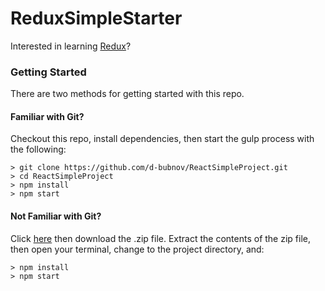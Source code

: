 # ReduxSimpleStarter

Interested in learning [Redux](https://www.udemy.com/react-redux/)?

### Getting Started

There are two methods for getting started with this repo.

#### Familiar with Git?
Checkout this repo, install dependencies, then start the gulp process with the following:

```
> git clone https://github.com/d-bubnov/ReactSimpleProject.git
> cd ReactSimpleProject
> npm install
> npm start
```

#### Not Familiar with Git?
Click [here](https://github.com/d-bubnov/ReactSimpleProject/archive/master.zip) then download the .zip file.
Extract the contents of the zip file, then open your terminal, change to the project directory, and:

```
> npm install
> npm start
```
